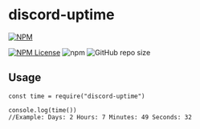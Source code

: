 # discord-uptime
[![NPM](https://nodei.co/npm/discord-uptime.png?compact=true)](https://nodei.co/npm/discord-uptime/)

[![NPM License](https://img.shields.io/npm/l/all-contributors.svg?style=flat)](https://github.com/Kevin621/discord-uptime/blob/master/LICENSE) ![npm](https://img.shields.io/npm/v/discord-uptime) ![GitHub repo size](https://img.shields.io/github/repo-size/kevin621/discord-uptime)
## Usage

    const time = require("discord-uptime")

	console.log(time())
	//Example: Days: 2 Hours: 7 Minutes: 49 Seconds: 32
